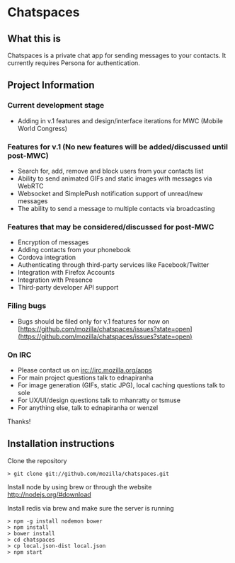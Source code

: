 # Chatspaces

## What this is

Chatspaces is a private chat app for sending messages to your contacts. It currently requires Persona for authentication.

## Project Information

### Current development stage

* Adding in v.1 features and design/interface iterations for MWC (Mobile World Congress)

### Features for v.1 (No new features will be added/discussed until post-MWC)

* Search for, add, remove and block users from your contacts list
* Ability to send animated GIFs and static images with messages via WebRTC
* Websocket and SimplePush notification support of unread/new messages
* The ability to send a message to multiple contacts via broadcasting

### Features that may be considered/discussed for post-MWC

* Encryption of messages
* Adding contacts from your phonebook
* Cordova integration
* Authenticating through third-party services like Facebook/Twitter
* Integration with Firefox Accounts
* Integration with Presence
* Third-party developer API support

### Filing bugs

* Bugs should be filed only for v.1 features for now on [https://github.com/mozilla/chatspaces/issues?state=open](https://github.com/mozilla/chatspaces/issues?state=open)

### On IRC

* Please contact us on [irc://irc.mozilla.org/apps](irc://irc.mozilla.org/apps)
* For main project questions talk to ednapiranha
* For image generation (GIFs, static JPG), local caching questions talk to sole
* For UX/UI/design questions talk to mhanratty or tsmuse
* For anything else, talk to ednapiranha or wenzel

Thanks!

## Installation instructions

Clone the repository

    > git clone git://github.com/mozilla/chatspaces.git

Install node by using brew or through the website http://nodejs.org/#download

Install redis via brew and make sure the server is running

    > npm -g install nodemon bower
    > npm install
    > bower install
    > cd chatspaces
    > cp local.json-dist local.json
    > npm start
